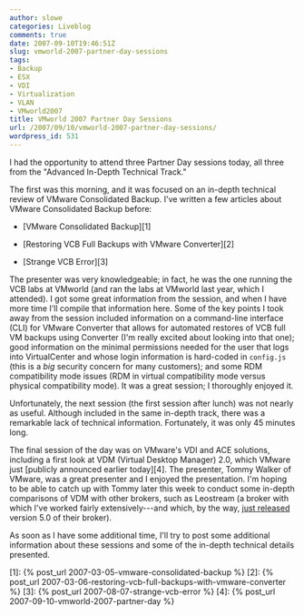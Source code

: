 ```yaml
---
author: slowe
categories: Liveblog
comments: true
date: 2007-09-10T19:46:51Z
slug: vmworld-2007-partner-day-sessions
tags:
- Backup
- ESX
- VDI
- Virtualization
- VLAN
- VMworld2007
title: VMworld 2007 Partner Day Sessions
url: /2007/09/10/vmworld-2007-partner-day-sessions/
wordpress_id: 531
---
```


I had the opportunity to attend three Partner Day sessions today, all three from the "Advanced In-Depth Technical Track."

The first was this morning, and it was focused on an in-depth technical review of VMware Consolidated Backup. I've written a few articles about VMware Consolidated Backup before:

* [VMware Consolidated Backup][1]

* [Restoring VCB Full Backups with VMware Converter][2]

* [Strange VCB Error][3]

The presenter was very knowledgeable; in fact, he was the one running the VCB labs at VMworld (and ran the labs at VMworld last year, which I attended). I got some great information from the session, and when I have more time I'll compile that information here. Some of the key points I took away from the session included information on a command-line interface (CLI) for VMware Converter that allows for automated restores of VCB full VM backups using Converter (I'm really excited about looking into that one); good information on the minimal permissions needed for the user that logs into VirtualCenter and whose login information is hard-coded in `config.js` (this is a _big_ security concern for many customers); and some RDM compatibility mode issues (RDM in virtual compatibility mode versus physical compatibility mode). It was a great session; I thoroughly enjoyed it.

Unfortunately, the next session (the first session after lunch) was not nearly as useful. Although included in the same in-depth track, there was a remarkable lack of technical information. Fortunately, it was only 45 minutes long.

The final session of the day was on VMware's VDI and ACE solutions, including a first look at VDM (Virtual Desktop Manager) 2.0, which VMware just [publicly announced earlier today][4]. The presenter, Tommy Walker of VMware, was a great presenter and I enjoyed the presentation. I'm hoping to be able to catch up with Tommy later this week to conduct some in-depth comparisons of VDM with other brokers, such as Leostream (a broker with which I've worked fairly extensively---and which, by the way, [just released](http://www.earthtimes.org/articles/show/news_press_release,174291.shtml) version 5.0 of their broker).

As soon as I have some additional time, I'll try to post some additional information about these sessions and some of the in-depth technical details presented.

[1]: {% post_url 2007-03-05-vmware-consolidated-backup %}
[2]: {% post_url 2007-03-06-restoring-vcb-full-backups-with-vmware-converter %}
[3]: {% post_url 2007-08-07-strange-vcb-error %}
[4]: {% post_url 2007-09-10-vmworld-2007-partner-day %}
